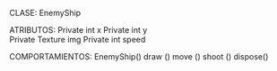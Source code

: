 CLASE: EnemyShip

  ATRIBUTOS:
     Private int x
     Private int y  
     Private Texture img
     Private int speed
     

  COMPORTAMIENTOS:
     EnemyShip()
     draw ()
     move ()
     shoot ()
     dispose()
